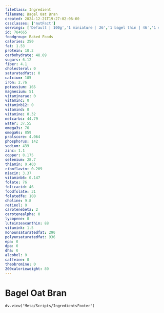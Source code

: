 ```yaml
---
fileClass: Ingredient
filename: Bagel Oat Bran
created: 2024-12-21T19:27:02-06:00
cssclasses: ['nutFact']
servings: ['Default | 100g','1 miniature | 26','1 bagel thin | 46','1 small | 69','1 regular | 105','1 large | 131']
id: 784665
foodgroup: Baked Foods
calories: 250
fat: 1.53
protein: 10.2
carbohydrate: 48.89
sugars: 6.12
fiber: 4.1
cholesterol: 0
saturatedfats: 0
calcium: 105
iron: 2.76
potassium: 165
magnesium: 51
vitaminarae: 0
vitaminc: 0
vitaminb12: 0
vitamind: 0
vitamine: 0.32
netcarbs: 44.79
water: 37.55
omega3s: 76
omega6s: 859
pralscore: 4.064
phosphorus: 142
sodium: 439
zinc: 1.1
copper: 0.175
selenium: 28.7
thiamin: 0.403
riboflavin: 0.209
niacin: 3.37
vitaminb6: 0.147
folate: 76
folicacid: 46
foodfolate: 31
folatedfe: 108
choline: 9.8
retinol: 0
carotenebeta: 2
carotenealpha: 0
lycopene: 0
luteinzeaxanthin: 88
vitamink: 1.5
monounsaturatedfat: 290
polyunsaturatedfat: 936
epa: 0
dpa: 0
dha: 0
alcohol: 0
caffeine: 0
theobromine: 0
200calorieweight: 80
---
```


# Bagel Oat Bran

```dataviewjs
dv.view("Meta/Scripts/IngredientsFooter")
```